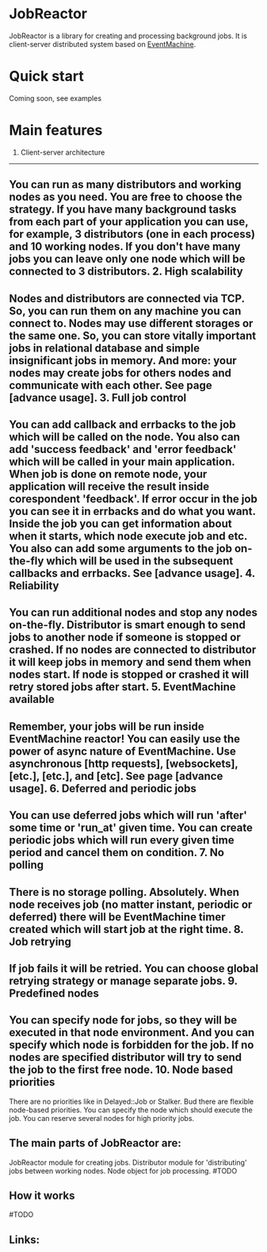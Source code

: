 JobReactor
==========

JobReactor is a library for creating and processing background jobs.
It is client-server distributed system based on [EventMachine][0].

Quick start
===========
Coming soon, see examples

Main features
=============
1. Client-server architecture
-----------------------------
You can run as many distributors and working nodes as you need. You are free to choose the strategy.
If you have many background tasks from each part of your application you can use, for example, 3 distributors (one in each process) and 10 working nodes.
If you don't have many jobs you can leave only one node which will be connected to 3 distributors.
2. High scalability
-------------------
Nodes and distributors are connected via TCP. So, you can run them on any machine you can connect to.
Nodes may use different storages or the same one. So, you can store vitally important jobs in relational database and
simple insignificant jobs in memory.
And more: your nodes may create jobs for others nodes and communicate with each other. See page [advance usage].
3. Full job control
-------------------
You can add callback and errbacks to the job which will be called on the node.
You also can add 'success feedback' and 'error feedback' which will be called in your main application.
When job is done on remote node, your application will receive the result inside corespondent 'feedback'.
If error occur in the job you can see it in errbacks and do what you want.
Inside the job you can get information about when it starts, which node execute job and etc.
You also can add some arguments to the job on-the-fly which will be used in the subsequent callbacks and errbacks. See [advance usage].
4. Reliability
--------------
You can run additional nodes and stop any nodes on-the-fly.
Distributor is smart enough to send jobs to another node if someone is stopped or crashed.
If no nodes are connected to distributor it will keep jobs in memory and send them when nodes start.
If node is stopped or crashed it will retry stored jobs after start.
5. EventMachine available
-------------------------
Remember, your jobs will be run inside EventMachine reactor! You can easily use the power of async nature of EventMachine.
Use asynchronous [http requests], [websockets], [etc.], [etc.], and [etc]. See page [advance usage].
6. Deferred and periodic jobs
-----------------------------
You can use deferred jobs which will run 'after' some time or 'run_at' given time.
You can create periodic jobs which will run every given time period and cancel them on condition.
7. No polling
-------------
There is no storage polling. Absolutely. When node receives job (no matter instant, periodic or deferred) there will be EventMachine timer created
which will start job at the right time.
8. Job retrying
--------------
If job fails it will be retried. You can choose global retrying strategy or manage separate jobs.
9. Predefined nodes
-------------------
You can specify node for jobs, so they will be executed in that node environment. And you can specify which node is forbidden for the job.
If no nodes are specified distributor will try to send the job to the first free node.
10. Node based priorities
-----------------------
There are no priorities like in Delayed::Job or Stalker. Bud there are flexible node-based priorities.
You can specify the node which should execute the job. You can reserve several nodes for high priority jobs.



The main parts of JobReactor are:
---------------------------------
JobReactor module for creating jobs.
Distributor module for 'distributing' jobs between working nodes.
Node object for job processing.
#TODO








How it works
------------
#TODO





Links:
------
[0]: http://rubyeventmachine.com/